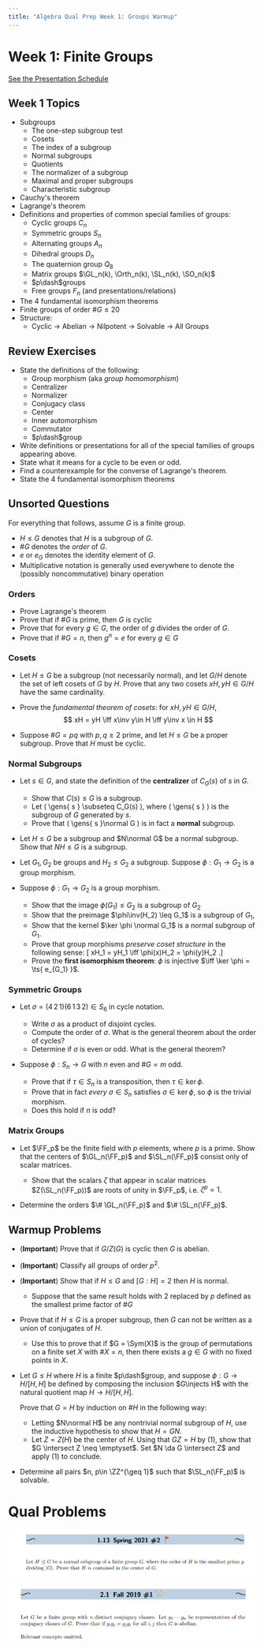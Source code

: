 ```yaml
---
title: "Algebra Qual Prep Week 1: Groups Warmup"
---
```


# Week 1: Finite Groups

[See the Presentation Schedule](https://www.notion.so/df531651418e43a9918f8d6c0cc0c706)

## Week 1 Topics

- Subgroups
	- The one-step subgroup test
	- Cosets
	- The index of a subgroup
	- Normal subgroups
	- Quotients
	- The normalizer of a subgroup
	- Maximal and proper subgroups
	- Characteristic subgroup
- Cauchy's theorem
- Lagrange's theorem
- Definitions and properties of common special families of groups:
	- Cyclic groups $C_n$
	- Symmetric groups $S_n$
	- Alternating groups $A_n$
	- Dihedral groups $D_{n}$
	- The quaternion group $Q_8$
	- Matrix groups $\GL_n(k), \Orth_n(k), \SL_n(k), \SO_n(k)$ 
	- $p\dash$groups
	- Free groups $F_n$ (and presentations/relations)
- The 4 fundamental isomorphism theorems
- Finite groups of order $\# G \leq 20$
- Structure:
	- Cyclic -> Abelian -> Nilpotent -> Solvable ->  All Groups


## Review Exercises 

- State the definitions of the following:
	- Group morphism (aka *group homomorphism*)
	- Centralizer
	- Normalizer
	- Conjugacy class
	- Center
	- Inner automorphism
	- Commutator
	- $p\dash$group
- Write definitions or presentations for all of the special families of groups appearing above.
- State what it means for a cycle to be even or odd.
- Find a counterexample for the converse of Lagrange's theorem.
- State the 4 fundamental isomorphism theorems

## Unsorted Questions

For everything that follows, assume $G$ is a finite group.

- $H\leq G$ denotes that $H$ is a subgroup of $G$.
- $\# G$ denotes the *order* of $G$.
- $e$ or $e_G$ denotes the identity element of $G$.
- Multiplicative notation is generally used everywhere to denote the (possibly noncommutative) binary operation

### Orders

- Prove Lagrange's theorem
- Prove that if $\# G$ is prime, then $G$ is cyclic
- Prove that for every $g\in G$, the order of $g$ divides the order of $G$.
- Prove that if $\# G = n$, then $g^n = e$ for every $g\in G$

### Cosets

- Let $H\leq G$ be a subgroup (not necessarily normal), and let $G/H$ denote the set of left cosets of $G$ by $H$.
  Prove that any two cosets $xH, yH\in G/H$ have the same cardinality.

- Prove the *fundamental theorem of cosets*: for $xH, yH\in G/H$,
$$
xH = yH \iff x\inv y\in H \iff y\inv x \in H
$$
- Suppose $\# G = pq$ with $p, q\geq 2$ prime, and let $H\leq G$ be a proper subgroup.
  Prove that $H$ must be cyclic.

### Normal Subgroups

- Let $s\in G$, and state the definition of the **centralizer** of $C_G(s)$ of $s$ in $G$.
  - Show that $C(s) \leq G$ is a subgroup.
  - Let \( \gens{ s } \subseteq C_G(s)  \), where \( \gens{ s }  \) is the subgroup of $G$ generated by $s$.
  - Prove that \( \gens{ s }\normal G  \) is in fact a **normal** subgroup.

- Let $H\leq G$ be a subgroup and $N\normal G$ be a normal subgroup.
  Show that $NH \leq G$ is a subgroup.

- Let $G_1, G_2$ be groups and $H_2 \leq G_2$ a subgroup.
  Suppose $\phi: G_1\to G_2$ is a group morphism.

- Suppose $\phi: G_1 \to G_2$ is a group morphism.

  - Show that the image $\phi(G_1) \leq G_2$ is a subgroup of $G_2$
  - Show that the preimage $\phi\inv(H_2) \leq G_1$ is a subgroup of $G_1$, 
  - Show that the kernel $\ker \phi \normal G_1$ is a normal subgroup of $G_1$.
  - Prove that group morphisms *preserve coset structure* in the following sense:
  \[
  xH_1 = yH_1 \iff \phi(x)H_2 = \phi(y)H_2
  .\]
  - Prove the **first isomorphism theorem**: 
  $\phi$ is injective $\iff \ker \phi = \ts{ e_{G_1} }$.

### Symmetric Groups

- Let $\sigma = (4\, 2\, 1)(6\, 1\, 3\, 2) \in S_6$ in cycle notation.
  - Write $\sigma$ as a product of disjoint cycles.
  - Compute the order of $\sigma$.
    What is the general theorem about the order of cycles?
  - Determine if $\sigma$ is even or odd.
    What is the general theorem?

- Suppose $\phi: S_n \to G$ with $n$ even and $\# G = m$ odd.
  - Prove that if $\tau \in S_n$ is a transposition, then $\tau \in \ker \phi$.
  - Prove that in fact *every* $\sigma \in S_n$ satisfies $\sigma \in \ker \phi$, so $\phi$ is the trivial morphism.
  - Does this hold if $n$ is odd?

### Matrix Groups

- Let $\FF_p$ be the finite field with $p$ elements, where $p$ is a prime.
  Show that the centers of $\GL_n(\FF_p)$ and $\SL_n(\FF_p)$ consist only of scalar matrices.
  - Show that the scalars $\zeta$ that appear in scalar matrices $Z(\SL_n(\FF_p))$ are roots of unity in $\FF_p$, i.e. $\zeta^p = 1$.

- Determine the orders $\# \GL_n(\FF_p)$ and $\# \SL_n(\FF_p)$.

## Warmup Problems

- (**Important**)
	Prove that if $G/Z(G)$ is cyclic then $G$ is abelian.

- (**Important**)
	Classify all groups of order $p^2$.

- (**Important**)
	Show that if $H\leq G$ and $[G: H] = 2$ then $H$ is normal.
	
	- Suppose that the same result holds with 2 replaced by $p$ defined as the smallest prime factor of $\# G$

- Prove that if $H\leq G$ is a proper subgroup, then $G$ can not be written as a union of conjugates of $H$.

  - Use this to prove that if $G = \Sym(X)$ is the group of permutations on a finite set $X$ with $\# X = n$, then there exists a $g\in G$ with no fixed points in $X$.
 
- Let $G\leq H$ where $H$ is a finite $p\dash$group, and suppose $\phi: G\to H / [H, H]$ be defined by composing the inclusion $G\injects H$ with the natural quotient map $H \to H/[H, H]$.

  Prove that $G= H$ by induction on $\# H$ in the following way:

  - Letting $N\normal H$ be any nontrivial normal subgroup of $H$, use the inductive hypothesis to show that $H = GN$.
  - Let $Z = Z(H)$ be the center of $H$.
  Using that $GZ = H$ by (1), show that $G \intersect Z \neq \emptyset$.
  Set $N \da G \intersect Z$ and apply (1) to conclude.

- Determine all pairs $n, p\in \ZZ^{\geq 1}$ such that $\SL_n(\FF_p)$ is solvable.



# Qual Problems

![Workshop%20Materials%2022af9a14367c44e585cb4aefe9e11862/Untitled%2013.png](attachments/Untitled%2013.png)

![Workshop%20Materials%2022af9a14367c44e585cb4aefe9e11862/Untitled%2014.png](attachments/Untitled%2014.png)